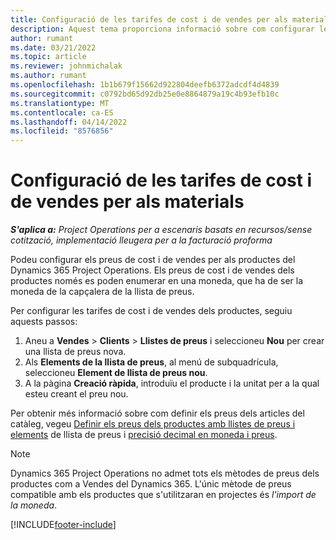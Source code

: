 ```yaml
---
title: Configuració de les tarifes de cost i de vendes per als materials
description: Aquest tema proporciona informació sobre com configurar les tarifes de cost i de vendes dels materials utilitzats en els projectes.
author: rumant
ms.date: 03/21/2022
ms.topic: article
ms.reviewer: johnmichalak
ms.author: rumant
ms.openlocfilehash: 1b1b679f15662d922804deefb6372adcdf4d4839
ms.sourcegitcommit: c0792bd65d92db25e0e8864879a19c4b93efb10c
ms.translationtype: MT
ms.contentlocale: ca-ES
ms.lasthandoff: 04/14/2022
ms.locfileid: "8576856"
---
```

# <a name="set-up-cost-and-sales-rates-for-materials"></a>Configuració de les tarifes de cost i de vendes per als materials

_**S'aplica a:** Project Operations per a escenaris basats en recursos/sense cotització, implementació lleugera per a la facturació proforma_

Podeu configurar els preus de cost i de vendes per als productes del Dynamics 365 Project Operations. Els preus de cost i de vendes dels productes només es poden enumerar en una moneda, que ha de ser la moneda de la capçalera de la llista de preus.

Per configurar les tarifes de cost i de vendes dels productes, seguiu aquests passos: 

1. Aneu a **Vendes** > **Clients** > **Llistes de preus** i seleccioneu **Nou** per crear una llista de preus nova. 
2. Als **Elements de la llista de preus**, al menú de subquadrícula, seleccioneu **Element de llista de preus nou**. 
3. A la pàgina **Creació ràpida**, introduïu el producte i la unitat per a la qual esteu creant el preu nou.

Per obtenir més informació sobre com definir els preus dels articles del catàleg, vegeu [Definir els preus dels productes amb llistes de preus i elements](/dynamics365/sales/create-price-lists-price-list-items-define-pricing-products) de llista de preus i [precisió decimal en moneda i preus](/dynamics365/sales/decimal-precision-currency-pricing).
> [!NOTE]
> Dynamics 365 Project Operations no admet tots els mètodes de preus dels productes com a Vendes del Dynamics 365. L'únic mètode de preus compatible amb els productes que s'utilitzaran en projectes és *l'import de la moneda*.


[!INCLUDE[footer-include](../includes/footer-banner.md)]
